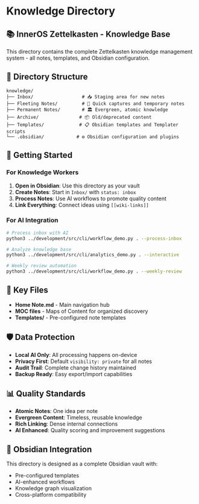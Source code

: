 # Knowledge Directory

## 📚 InnerOS Zettelkasten - Knowledge Base

This directory contains the complete Zettelkasten knowledge management system - all notes, templates, and Obsidian configuration.

## 📁 Directory Structure

```
knowledge/
├── Inbox/                  # 📥 Staging area for new notes
├── Fleeting Notes/         # 📝 Quick captures and temporary notes
├── Permanent Notes/        # 🏛️ Evergreen, atomic knowledge
├── Archive/               # 📦 Old/deprecated content
├── Templates/             # 📋 Obsidian templates and Templater scripts
└── .obsidian/            # ⚙️ Obsidian configuration and plugins
```

## 🎯 Getting Started

### For Knowledge Workers
1. **Open in Obsidian**: Use this directory as your vault
2. **Create Notes**: Start in `Inbox/` with `status: inbox`
3. **Process Notes**: Use AI workflows to promote quality content
4. **Link Everything**: Connect ideas using `[[wiki-links]]`

### For AI Integration
```bash
# Process inbox with AI
python3 ../development/src/cli/workflow_demo.py . --process-inbox

# Analyze knowledge base
python3 ../development/src/cli/analytics_demo.py . --interactive

# Weekly review automation
python3 ../development/src/cli/workflow_demo.py . --weekly-review
```

## 🔗 Key Files

- **Home Note.md** - Main navigation hub
- **MOC files** - Maps of Content for organized discovery
- **Templates/** - Pre-configured note templates

## 🛡️ Data Protection

- **Local AI Only**: All processing happens on-device
- **Privacy First**: Default `visibility: private` for all notes
- **Audit Trail**: Complete change history maintained
- **Backup Ready**: Easy export/import capabilities

## 📊 Quality Standards

- **Atomic Notes**: One idea per note
- **Evergreen Content**: Timeless, reusable knowledge
- **Rich Linking**: Dense internal connections
- **AI Enhanced**: Quality scoring and improvement suggestions

## 🎨 Obsidian Integration

This directory is designed as a complete Obsidian vault with:
- Pre-configured templates
- AI-enhanced workflows
- Knowledge graph visualization
- Cross-platform compatibility
